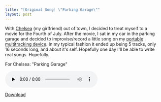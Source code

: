 ```yaml
---
title: "[Original Song] \"Parking Garage\""
layout: post
---
```


With <a href="http://www.chelseahollow.com">Chelsea</a> (my girlfriend) out of town, I decided to treat myself to a movie for the Fourth of July. After the movie, I sat in my car in the parking garage and decided to improvise/record a little song on my <a href="http://blog.classicalcode.com/?p=497">portable multitracking device</a>. In my typical fashion it ended up being 5 tracks, only 16 seconds long, and about it's self. Hopefully one day I'll be able to write real songs. Hopefully.

For Chelsea: "Parking Garage"

<audio id="wp_mep_24" src="http://blog.classicalcode.com/wp-content/uploads/2009/07/Parking-Garage.mp3" type="audio/mp3"    controls="controls" preload="none"  ></audio>

<a href="http://blog.classicalcode.com/wp-content/uploads/2009/07/Parking-Garage.mp3">Download</a>
